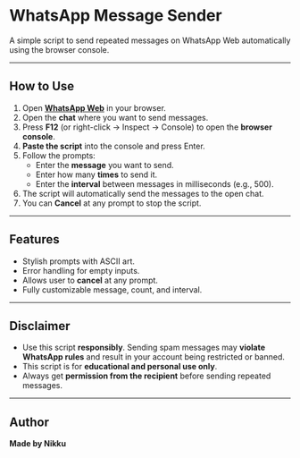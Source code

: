 # WhatsApp Message Sender

A simple script to send repeated messages on WhatsApp Web automatically using the browser console.

---

## How to Use

1. Open **[WhatsApp Web](https://web.whatsapp.com/)** in your browser.  
2. Open the **chat** where you want to send messages.  
3. Press **F12** (or right-click → Inspect → Console) to open the **browser console**.  
4. **Paste the script** into the console and press Enter.  
5. Follow the prompts:
   - Enter the **message** you want to send.
   - Enter how many **times** to send it.
   - Enter the **interval** between messages in milliseconds (e.g., 500).  
6. The script will automatically send the messages to the open chat.  
7. You can **Cancel** at any prompt to stop the script.  

---

## Features

- Stylish prompts with ASCII art.  
- Error handling for empty inputs.  
- Allows user to **cancel** at any prompt.  
- Fully customizable message, count, and interval.  

---

## Disclaimer

- Use this script **responsibly**. Sending spam messages may **violate WhatsApp rules** and result in your account being restricted or banned.  
- This script is for **educational and personal use only**.  
- Always get **permission from the recipient** before sending repeated messages.  

---

## Author

**Made by Nikku**
